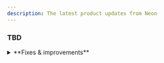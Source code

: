 ```yaml
---
description: The latest product updates from Neon
---
```


### TBD

<details>
<summary>**Fixes & improvements**</summary>

- **SQL Editor AI features are now open to everyone**:

- **Neon Console enhancements**:

- **Extension updates**:

- **Neon API change**:

- **Fixes**:

</details>
